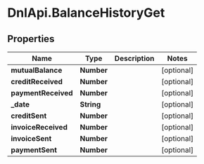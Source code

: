 # DnlApi.BalanceHistoryGet

## Properties
Name | Type | Description | Notes
------------ | ------------- | ------------- | -------------
**mutualBalance** | **Number** |  | [optional] 
**creditReceived** | **Number** |  | [optional] 
**paymentReceived** | **Number** |  | [optional] 
**_date** | **String** |  | [optional] 
**creditSent** | **Number** |  | [optional] 
**invoiceReceived** | **Number** |  | [optional] 
**invoiceSent** | **Number** |  | [optional] 
**paymentSent** | **Number** |  | [optional] 



